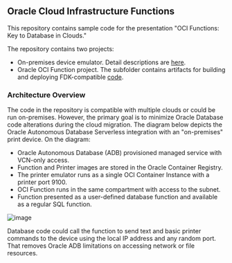 ## Oracle Cloud Infrastructure Functions

This repository contains sample code for the presentation "OCI Functions: Key to Database in Clouds."

The repository contains two projects:

* On-premises device emulator. Detail descriptions are [here](./onprem-ascii-device/README.md).
* Oracle OCI Function project. The subfolder contains artifacts for building and deploying FDK-compatible [code](./fn-lprint/README.MD).

### Architecture Overview

The code in the repository is compatible with multiple clouds or could be run on-premises. 
However, the primary goal is to minimize Oracle Database code alterations during the cloud migration.
The diagram below depicts the Oracle Autonomous Database Serverless integration with an "on-premises" print device.
On the diagram:

* Oracle Autonomous Database (ADB) provisioned managed service with VCN-only access.
* Function and Printer images are stored in the Oracle Container Registry.
* The printer emulator runs as a single OCI Container Instance with a printer port 9100.
* OCI Function runs in the same compartment with access to the subnet.
* Function presented as a user-defined database function and available as a regular SQL function.  

![image](https://github.com/mikhailidim/oci-adb-udf/assets/10143072/6c92007d-36d7-4100-8606-a04f5fcb032c)

Database code could call the function to send text and basic printer commands to the device using the local IP address and any random port. 
That removes Oracle ADB limitations on accessing network or file resources. 
